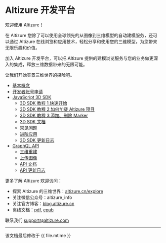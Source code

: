 # Altizure 开发平台

欢迎使用 Altizure！

在 Altizure 您除了可以使用全球领先的从图像到三维模型的自动建模服务，还可以通过 Altizure 在线浏览和应用技术，轻松分享和使用您的三维模型，为您带来无限乐趣和价值。

加入 Altizure 开发平台，可以把 Altizure 提供的建模浏览服务与您的业务做更深入的集成，释放三维数据带来的无限可能。

让我们开始实景三维世界的探险吧。

* [基本概念](concepts.md)
* [开发者账号申请](dev-account.md)
* [JavaScript 3D SDK](jssdk.md)
  * [3D SDK 教程 1.快速开始](jssdk-1.md)
  * [3D SDK 教程 2.如何加载 Altizure 项目](jssdk-2.md)
  * [3D SDK 教程 3.添加、删除 Marker](jssdk-3.md)
  * [3D SDK 文档](https://docs.altizure.cn/zh-hans/docs/user_docs/web/)
  * [常见问题](jssdk-faq.md)
  * [进阶应用](jssdk-demo.md)
  * [3D SDK 更新日志](jssdk-changelog.md)
* [GraphQL API](api.md)
  * [三维重建](api-reconstruction.md)
  * [上传图像](upload.md)
  * [API 文档](https://api.altizure.cn/graphql)
  * [API 更新日志](api-changelog.md)



更多了解 Altizure 欢迎访问：

* 探索 Altizure 的三维世界：[altizure.cn/explore](https://altizure.cn/explore)
* 关注微信公众号：altizure_info
* 关注官方博客：[blog.altizure.cn](https://blog.altizure.cn)
* 离线文档：[pdf](https://altizure.github.io/dev-docs-site/download/altizure-dev-docs_zh-hans.pdf), [epub](https://altizure.github.io/dev-docs-site/download/altizure-dev-docs_zh-hans.epub)


联系我们 [support@altizure.com](mailto:support@altizure.com)



---

该文档最后修改于 {{ file.mtime }}
